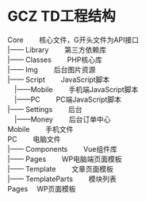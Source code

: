 # GCZ TD工程结构

<p>
Core&emsp;&emsp;                 核心文件，G开头文件为API接口<br>
|—— Library&emsp;&emsp;             第三方依赖库<br>
|—— Classes&emsp;&emsp;             PHP核心库<br>
|—— Img&emsp;&emsp;                 后台图片资源<br>
|—— Script&emsp;&emsp;              JavaScript脚本<br>
&emsp;|——Mobile&emsp;&emsp;               手机端JavaScript脚本<br>
&emsp;|——PC&emsp;&emsp;                   PC端JavaScript脚本<br>
|—— Settings&emsp;&emsp;            后台<br>
&emsp;|——Money&emsp;&emsp;                后台订单中心<br>
Mobile&emsp;&emsp;              手机文件<br>
PC&emsp;&emsp;                  电脑文件<br>
|—— Components&emsp;&emsp;          Vue组件库<br>
|—— Pages&emsp;&emsp;               WP电脑端页面模板<br>
|—— Template&emsp;&emsp;            文章页面模板<br>
|—— TemplateParts&emsp;&emsp;       模块列表<br>
Pages&emsp;               WP页面模板<br>
</p>
